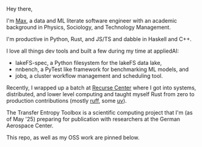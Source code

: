 Hey there, 

I'm [Max](https://www.linkedin.com/in/maxmynter/), a data and ML literate software engineer with an academic background in Physics, Sociology, and Technology Management.

I'm productive in Python, Rust, and JS/TS and dabble in Haskell and C++. 

I love all things dev tools and built a few during my time at appliedAI: 

- lakeFS-spec, a Python filesystem for the lakeFS data lake,
- nnbench, a PyTest like framework for benchmarking ML models, and
- jobq, a cluster workflow management and scheduling tool.

Recently, I wrapped up a batch at [Recurse Center](https://www.recurse.com/) where I got into systems, distributed, and lower level computing and taught myself Rust from zero to  production contributions (mostly [ruff](https://github.com/astral-sh/ruff/pulls?q=author%3Amaxmynter), some [uv](https://github.com/astral-sh/uv/pulls?q=author%3Amaxmynter)).

The Transfer Entropy Toolbox is a scientific computing project that I'm (as of May '25) preparing for publication with researchers at the German Aerospace Center.

This repo, as well as my OSS work are pinned below.

